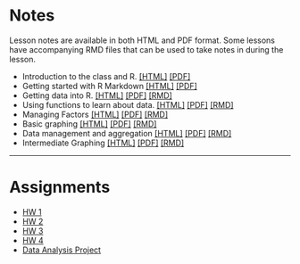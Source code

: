 
<br><br> 

# Notes
Lesson notes are available in both HTML and PDF format. Some lessons have accompanying RMD files that can be used to take notes in during the lesson. 

* Introduction to the class and R.      [[HTML]](notes/01_intro.html)     [[PDF]](notes/01_intro.pdf)
* Getting started with R Markdown       [[HTML]](notes/02_rmd.html)       [[PDF]](notes/02_rmd.pdf)
* Getting data into R.                  [[HTML]](notes/03_import.html)    [[PDF]](notes/03_import.pdf)    [[RMD]](notes/03_import_notes.Rmd)
* Using functions to learn about data.  [[HTML]](notes/04_fun_dm.html)    [[PDF]](notes/04_fun_dm.pdf)    [[RMD]](notes/04_fun_dm_notes.Rmd) 
* Managing Factors                      [[HTML]](notes/05_factors.html)   [[PDF]](notes/05_factors.pdf)   [[RMD]](notes/05_factors_notes.Rmd) 
* Basic graphing                        [[HTML]](notes/06_plots.html)     [[PDF]](notes/06_plots.pdf)     [[RMD]](notes/06_plots_notes.Rmd) 
* Data management and aggregation       [[HTML]](notes/07_dplyr.html)     [[PDF]](notes/07_dplyr.pdf)     [[RMD]](notes/07_dplyr_notes.Rmd) 
* Intermediate Graphing                 [[HTML]](notes/08_plots2.html)    [[PDF]](notes/08_plots2.pdf)    [[RMD]](notes/08_plots2_notes.Rmd) 

---

# Assignments

* [HW 1](hw/hw1.Rmd)
* [HW 2](hw/hw2.Rmd)
* [HW 3](hw/hw3.Rmd)
* [HW 4](hw/hw4.Rmd)
* [Data Analysis Project](hw/EDA_instructions_withPR.html)



